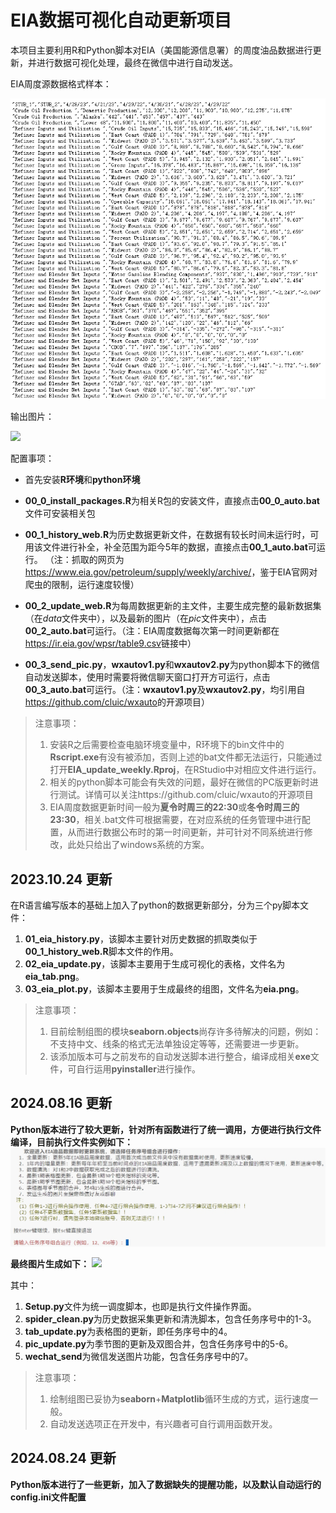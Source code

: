 # EIA数据可视化自动更新项目

本项目主要利用R和Python脚本对EIA（美国能源信息署）的周度油品数据进行更新，并进行数据可视化处理，最终在微信中进行自动发送。

EIA周度源数据格式样本：

![](R_Version/images/data.png)

输出图片：

![](R_Version/pic/eia.jpg)

配置事项：

-   首先安装**R环境**和**python环境**

-   **00_0\_install_packages.R**为相关R包的安装文件，直接点击**00_0\_auto.bat**文件可安装相关包

-   **00_1\_history_web.R**为历史数据更新文件，在数据有较长时间未运行时，可用该文件进行补全，补全范围为距今5年的数据，直接点击**00_1\_auto.bat**可运行。 （注：抓取的网页为<https://www.eia.gov/petroleum/supply/weekly/archive/>，鉴于EIA官网对爬虫的限制，运行速度较慢）

-   **00_2\_update_web.R**为每周数据更新的主文件，主要生成完整的最新数据集（在*data*文件夹中），以及最新的图片（在*pic*文件夹中），点击**00_2\_auto.bat**可运行。（注：EIA周度数据每次第一时间更新都在<https://ir.eia.gov/wpsr/table9.csv>链接中）

-   **00_3\_send_pic.py**，**wxautov1.py**和**wxautov2.py**为python脚本下的微信自动发送脚本，使用时需要将微信聊天窗口打开方可运行，点击**00_3\_auto.bat**可运行。（注：**wxautov1.py**及**wxautov2.py**，均引用自<https://github.com/cluic/wxauto>的开源项目）

> 注意事项：
> 1.  安装R之后需要检查电脑环境变量中，R环境下的bin文件中的**Rscript.exe**有没有被添加，否则上述的bat文件都无法运行，只能通过打开**EIA_update_weekly.Rproj**，在RStudio中对相应文件进行运行。
> 2.  相关的python脚本可能会有失效的问题，最好在微信的PC版更新时进行测试。详情可以关注https://github.com/cluic/wxauto的开源项目
> 3.  EIA周度数据更新时间一般为**夏令时周三的22:30**或**冬令时周三的23:30**，相关.bat文件可根据需要，在对应系统的任务管理中进行配置，从而进行数据公布时的第一时间更新，并可针对不同系统进行修改，此处只给出了windows系统的方案。

## 2023.10.24 更新  
在R语言编写版本的基础上加入了python的数据更新部分，分为三个py脚本文件：
1. **01_eia_history.py**，该脚本主要针对历史数据的抓取类似于**00_1\_history_web.R**脚本文件的作用。
2. **02_eia_update.py**，该脚本主要用于生成可视化的表格，文件名为**eia_tab.png**。
3. **03_eia_plot.py**，该脚本主要用于生成最终的组图，文件名为**eia.png**。

> 注意事项：
> 1. 目前绘制组图的模块**seaborn.objects**尚存许多待解决的问题，例如：不支持中文、线条的格式无法单独设定等等，还需要进一步更新。
> 2. 该添加版本可与之前发布的自动发送脚本进行整合，编译成相关**exe**文件，可自行运用**pyinstaller**进行操作。

## 2024.08.16 更新
**Python版本进行了较大更新，针对所有函数进行了统一调用，方便进行执行文件编译，目前执行文件实例如下：**
![](Py_Version/pic/moniter_sample.png)

**最终图片生成如下：**
![](Py_Version/pic/eia.png)

其中：
1. **Setup.py**文件为统一调度脚本，也即是执行文件操作界面。
2. **spider_clean.py**为历史数据采集更新和清洗脚本，包含任务序号中的1-3。
3. **tab_update.py**为表格图的更新，即任务序号中的4。
4. **pic_update.py**为季节图的更新及双图合并，包含任务序号中的5-6。
5. **wechat_send**为微信发送图片功能，包含任务序号中的7。


> 注意事项：
> 1. 绘制组图已妥协为**seaborn**+**Matplotlib**循环生成的方式，运行速度一般。
> 2. 自动发送选项正在开发中，有兴趣者可自行调用函数开发。 

## 2024.08.24 更新
**Python版本进行了一些更新，加入了数据缺失的提醒功能，以及默认自动运行的config.ini文件配置**